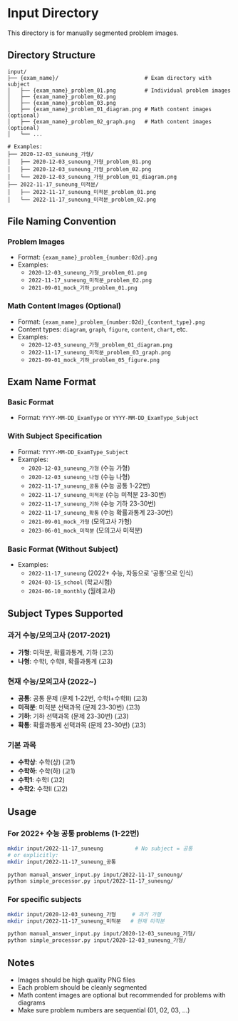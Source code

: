 # Input Directory

This directory is for manually segmented problem images.

## Directory Structure

```
input/
├── {exam_name}/                           # Exam directory with subject
│   ├── {exam_name}_problem_01.png         # Individual problem images
│   ├── {exam_name}_problem_02.png
│   ├── {exam_name}_problem_03.png
│   ├── {exam_name}_problem_01_diagram.png # Math content images (optional)
│   ├── {exam_name}_problem_02_graph.png   # Math content images (optional)
│   └── ...

# Examples:
├── 2020-12-03_suneung_가형/
│   ├── 2020-12-03_suneung_가형_problem_01.png
│   ├── 2020-12-03_suneung_가형_problem_02.png
│   └── 2020-12-03_suneung_가형_problem_01_diagram.png
├── 2022-11-17_suneung_미적분/
│   ├── 2022-11-17_suneung_미적분_problem_01.png
│   └── 2022-11-17_suneung_미적분_problem_02.png
```

## File Naming Convention

### Problem Images
- Format: `{exam_name}_problem_{number:02d}.png`
- Examples:
  - `2020-12-03_suneung_가형_problem_01.png`
  - `2022-11-17_suneung_미적분_problem_02.png`
  - `2021-09-01_mock_기하_problem_01.png`

### Math Content Images (Optional)
- Format: `{exam_name}_problem_{number:02d}_{content_type}.png`
- Content types: `diagram`, `graph`, `figure`, `content`, `chart`, etc.
- Examples:
  - `2020-12-03_suneung_가형_problem_01_diagram.png`
  - `2022-11-17_suneung_미적분_problem_03_graph.png`
  - `2021-09-01_mock_기하_problem_05_figure.png`

## Exam Name Format

### Basic Format
- Format: `YYYY-MM-DD_ExamType` or `YYYY-MM-DD_ExamType_Subject`

### With Subject Specification
- Format: `YYYY-MM-DD_ExamType_Subject`
- Examples:
  - `2020-12-03_suneung_가형` (수능 가형)
  - `2020-12-03_suneung_나형` (수능 나형)
  - `2022-11-17_suneung_공통` (수능 공통 1-22번)
  - `2022-11-17_suneung_미적분` (수능 미적분 23-30번)
  - `2022-11-17_suneung_기하` (수능 기하 23-30번)
  - `2022-11-17_suneung_확통` (수능 확률과통계 23-30번)
  - `2021-09-01_mock_가형` (모의고사 가형)
  - `2023-06-01_mock_미적분` (모의고사 미적분)

### Basic Format (Without Subject)
- Examples:
  - `2022-11-17_suneung` (2022+ 수능, 자동으로 '공통'으로 인식)
  - `2024-03-15_school` (학교시험)
  - `2024-06-10_monthly` (월례고사)

## Subject Types Supported

### 과거 수능/모의고사 (2017-2021)
- **가형**: 미적분, 확률과통계, 기하 (고3)
- **나형**: 수학Ⅰ, 수학Ⅱ, 확률과통계 (고3)

### 현재 수능/모의고사 (2022~)
- **공통**: 공통 문제 (문제 1-22번, 수학Ⅰ+수학Ⅱ) (고3)
- **미적분**: 미적분 선택과목 (문제 23-30번) (고3)
- **기하**: 기하 선택과목 (문제 23-30번) (고3) 
- **확통**: 확률과통계 선택과목 (문제 23-30번) (고3)

### 기본 과목
- **수학상**: 수학(상) (고1)
- **수학하**: 수학(하) (고1)
- **수학1**: 수학Ⅰ (고2)
- **수학2**: 수학Ⅱ (고2)

## Usage

### For 2022+ 수능 공통 problems (1-22번)
```bash
mkdir input/2022-11-17_suneung          # No subject = 공통
# or explicitly:
mkdir input/2022-11-17_suneung_공통

python manual_answer_input.py input/2022-11-17_suneung/
python simple_processor.py input/2022-11-17_suneung/
```

### For specific subjects
```bash
mkdir input/2020-12-03_suneung_가형     # 과거 가형
mkdir input/2022-11-17_suneung_미적분   # 현재 미적분

python manual_answer_input.py input/2020-12-03_suneung_가형/
python simple_processor.py input/2020-12-03_suneung_가형/
```

## Notes

- Images should be high quality PNG files
- Each problem should be cleanly segmented
- Math content images are optional but recommended for problems with diagrams
- Make sure problem numbers are sequential (01, 02, 03, ...)